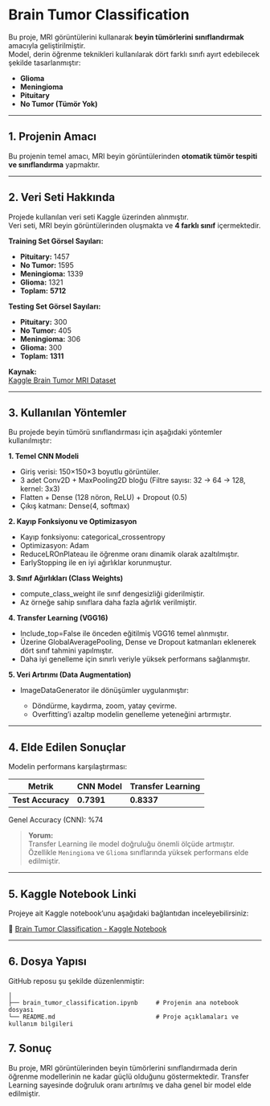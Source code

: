 # **Brain Tumor Classification**

Bu proje, MRI görüntülerini kullanarak **beyin tümörlerini sınıflandırmak** amacıyla geliştirilmiştir.  
Model, derin öğrenme teknikleri kullanılarak dört farklı sınıfı ayırt edebilecek şekilde tasarlanmıştır:

- **Glioma**
- **Meningioma**
- **Pituitary**
- **No Tumor (Tümör Yok)**

---

## **1. Projenin Amacı**

Bu projenin temel amacı, MRI beyin görüntülerinden **otomatik tümör tespiti ve sınıflandırma** yapmaktır.  

---

## **2. Veri Seti Hakkında**

Projede kullanılan veri seti Kaggle üzerinden alınmıştır.  
Veri seti, MRI beyin görüntülerinden oluşmakta ve **4 farklı sınıf** içermektedir.


**Training Set Görsel Sayıları:**
- **Pituitary:** 1457  
- **No Tumor:** 1595  
- **Meningioma:** 1339  
- **Glioma:** 1321  
- **Toplam:** **5712**

**Testing Set Görsel Sayıları:**
- **Pituitary:** 300  
- **No Tumor:** 405  
- **Meningioma:** 306  
- **Glioma:** 300  
- **Toplam:** **1311**

**Kaynak:**  
[Kaggle Brain Tumor MRI Dataset](https://www.kaggle.com/datasets)

---

## **3. Kullanılan Yöntemler**

Bu projede beyin tümörü sınıflandırması için aşağıdaki yöntemler kullanılmıştır:

**1. Temel CNN Modeli**
- Giriş verisi: 150×150×3 boyutlu görüntüler.
- 3 adet Conv2D + MaxPooling2D bloğu (Filtre sayısı: 32 → 64 → 128, kernel: 3x3)  
- Flatten + Dense (128 nöron, ReLU) + Dropout (0.5)  
- Çıkış katmanı: Dense(4, softmax) 

**2. Kayıp Fonksiyonu ve Optimizasyon**
- Kayıp fonksiyonu: categorical_crossentropy
- Optimizasyon: Adam
- ReduceLROnPlateau ile öğrenme oranı dinamik olarak azaltılmıştır.
- EarlyStopping ile en iyi ağırlıklar korunmuştur.

**3. Sınıf Ağırlıkları (Class Weights)**
- compute_class_weight ile sınıf dengesizliği giderilmiştir.
- Az örneğe sahip sınıflara daha fazla ağırlık verilmiştir.

**4. Transfer Learning (VGG16)**
- Include_top=False ile önceden eğitilmiş VGG16 temel alınmıştır.
- Üzerine GlobalAveragePooling, Dense ve Dropout katmanları eklenerek dört sınıf tahmini yapılmıştır.
- Daha iyi genelleme için sınırlı veriyle yüksek performans sağlanmıştır.

**5. Veri Artırımı (Data Augmentation)**
- ImageDataGenerator ile dönüşümler uygulanmıştır:

  - Döndürme, kaydırma, zoom, yatay çevirme.
  - Overfitting’i azaltıp modelin genelleme yeteneğini artırmıştır.

---

## **4. Elde Edilen Sonuçlar**

Modelin performans karşılaştırması:

| Metrik            | CNN Model | Transfer Learning |
| ----------------- | --------- | ----------------- |
| **Test Accuracy** | **0.7391**    | **0.8337**        |

Genel Accuracy (CNN): %74

> **Yorum:**  
> Transfer Learning ile model doğruluğu önemli ölçüde artmıştır.  
> Özellikle `Meningioma` ve `Glioma` sınıflarında yüksek performans elde edilmiştir.  

---

## **5. Kaggle Notebook Linki**
Projeye ait Kaggle notebook’unu aşağıdaki bağlantıdan inceleyebilirsiniz:  

🔗 [Brain Tumor Classification - Kaggle Notebook](https://www.kaggle.com/code/cansuteymur/brain-tumor-classification)

---

## **6. Dosya Yapısı**

GitHub reposu şu şekilde düzenlenmiştir:

```brain-tumor-classification/
│
├── brain_tumor_classification.ipynb     # Projenin ana notebook dosyası
└── README.md                            # Proje açıklamaları ve kullanım bilgileri
```

## **7. Sonuç**   

Bu proje, MRI görüntülerinden beyin tümörlerini sınıflandırmada derin öğrenme modellerinin ne kadar güçlü olduğunu göstermektedir.
Transfer Learning sayesinde doğruluk oranı artırılmış ve daha genel bir model elde edilmiştir.
